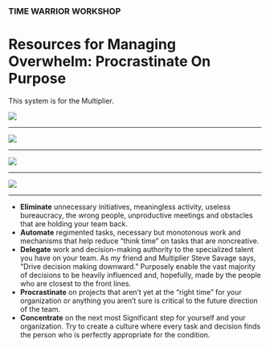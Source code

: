 ### TIME WARRIOR WORKSHOP

# Resources for Managing Overwhelm: Procrastinate On Purpose 

This system is for the Multiplier.

<a href="https://www.amazon.com/Procrastinate-Purpose-Permissions-Multiply-Your/dp/0399170634/" target="_blank"><img src="http://teaching.polishedsolid.com/time-warrior/procrastinate-on-purpose.jpg"></a>

<hr>

<img src="http://teaching.polishedsolid.com/time-warrior/significance.png">

<hr>

<img src="http://teaching.polishedsolid.com/time-warrior/focus-funnel-1.png">

<hr>

<img src="http://teaching.polishedsolid.com/time-warrior/focus-funnel-2.png">

<hr>

* **Eliminate** unnecessary initiatives, meaningless activity, useless bureaucracy, the wrong people, unproductive meetings and obstacles that are holding your team back. 
* **Automate** regimented tasks, necessary but monotonous work and mechanisms that help reduce “think time” on tasks that are noncreative. 
* **Delegate** work and decision-making authority to the specialized talent you have on your team. As my friend and Multiplier Steve Savage says, “Drive decision making downward.” Purposely enable the vast majority of decisions to be heavily influenced and, hopefully, made by the people who are closest to the front lines. 
* **Procrastinate** on projects that aren’t yet at the “right time” for your organization or anything you aren’t sure is critical to the future direction of the team. 
* **Concentrate** on the next most Significant step for yourself and your organization. Try to create a culture where every task and decision finds the person who is perfectly appropriate for the condition.



